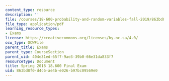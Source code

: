 ```yaml
---
content_type: resource
description: ''
file: /courses/18-600-probability-and-random-variables-fall-2019/863bd8f0d4c6ae4be026b97bc09569e0_MIT18_600F19_final_2018.pdf
file_type: application/pdf
learning_resource_types:
- Exams
license: https://creativecommons.org/licenses/by-nc-sa/4.0/
ocw_type: OCWFile
parent_title: Exams
parent_type: CourseSection
parent_uid: 404e31ed-65f7-9ae3-39b0-66e31da833f7
resourcetype: Document
title: Spring 2018 18.600 Final Exam
uid: 863bd8f0-d4c6-ae4b-e026-b97bc09569e0
---
```

